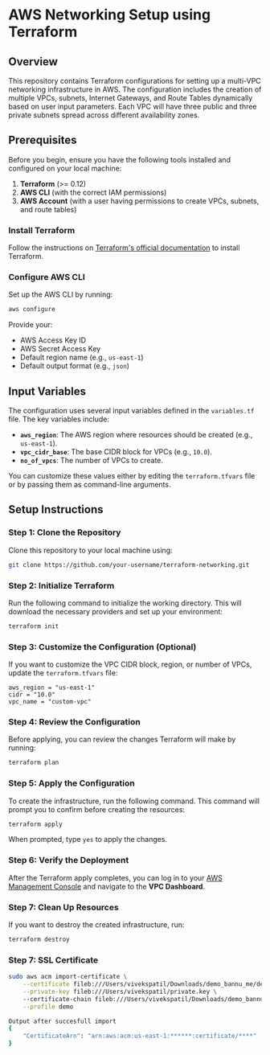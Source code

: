 
# AWS Networking Setup using Terraform

## Overview
This repository contains Terraform configurations for setting up a multi-VPC networking infrastructure in AWS. The configuration includes the creation of multiple VPCs, subnets, Internet Gateways, and Route Tables dynamically based on user input parameters. Each VPC will have three public and three private subnets spread across different availability zones.

## Prerequisites
Before you begin, ensure you have the following tools installed and configured on your local machine:

1. **Terraform** (>= 0.12)
2. **AWS CLI** (with the correct IAM permissions)
3. **AWS Account** (with a user having permissions to create VPCs, subnets, and route tables)

### Install Terraform
Follow the instructions on [Terraform's official documentation](https://learn.hashicorp.com/tutorials/terraform/install-cli) to install Terraform.

### Configure AWS CLI
Set up the AWS CLI by running:

```bash
aws configure
```

Provide your:
- AWS Access Key ID
- AWS Secret Access Key
- Default region name (e.g., `us-east-1`)
- Default output format (e.g., `json`)



## Input Variables
The configuration uses several input variables defined in the `variables.tf` file. The key variables include:

- **`aws_region`**: The AWS region where resources should be created (e.g., `us-east-1`).
- **`vpc_cidr_base`**: The base CIDR block for VPCs (e.g., `10.0`).
- **`no_of_vpcs`**: The number of VPCs to create.
  

  
You can customize these values either by editing the `terraform.tfvars` file or by passing them as command-line arguments.

## Setup Instructions

### Step 1: Clone the Repository
Clone this repository to your local machine using:

```bash
git clone https://github.com/your-username/terraform-networking.git


```

### Step 2: Initialize Terraform
Run the following command to initialize the working directory. This will download the necessary providers and set up your environment:

```bash
terraform init
```

### Step 3: Customize the Configuration (Optional)
If you want to customize the VPC CIDR block, region, or number of VPCs, update the `terraform.tfvars` file:

```hcl
aws_region = "us-east-1"
cidr = "10.0"
vpc_name = "custom-vpc"
```

### Step 4: Review the Configuration
Before applying, you can review the changes Terraform will make by running:

```bash
terraform plan 
```

### Step 5: Apply the Configuration
To create the infrastructure, run the following command. This command will prompt you to confirm before creating the resources:

```bash
terraform apply 
```

When prompted, type `yes` to apply the changes.

### Step 6: Verify the Deployment
After the Terraform apply completes, you can log in to your [AWS Management Console](https://aws.amazon.com/console/) and navigate to the **VPC Dashboard**. 

### Step 7: Clean Up Resources
If you want to destroy the created infrastructure, run:

```bash
terraform destroy 
```

### Step 7: SSL Certificate
```bash
sudo aws acm import-certificate \
    --certificate fileb:///Users/vivekspatil/Downloads/demo_bannu_me/demo_bannu_me.crt \
    --private-key fileb:///Users/vivekspatil/private.key \    
    --certificate-chain fileb:///Users/vivekspatil/Downloads/demo_bannu_me/demo_bannu_me.ca-bundle \
    --profile demo

Output after succesfull import
{
    "CertificateArn": "arn:aws:acm:us-east-1:******:certificate/****"
}
```


